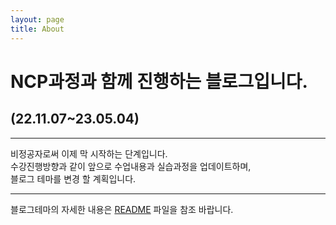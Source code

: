 ```yaml
---
layout: page
title: About
---
```


# NCP과정과 함께 진행하는 블로그입니다.
## (22.11.07~23.05.04) 

-------
비정공자로써 이제 막 시작하는 단계입니다.<br>
수강진행방향과 같이 앞으로 수업내용과 실습과정을 업데이트하며,<br>
블로그 테마를 변경 할 계획입니다.

-------

블로그테마의 자세한 내용은  [README](https://github.com/vszhub/not-pure-poole) 파일을 참조 바랍니다.
